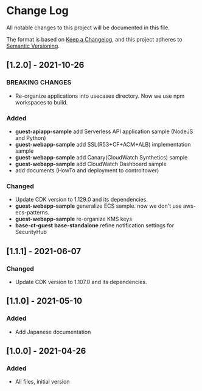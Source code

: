 # Change Log

All notable changes to this project will be documented in this file.

The format is based on [Keep a Changelog](https://keepachangelog.com/en/1.0.0/),
and this project adheres to [Semantic Versioning](https://semver.org/spec/v2.0.0.html).

## [1.2.0] - 2021-10-26

### BREAKING CHANGES

- Re-organize applications into usecases directory. Now we use npm workspaces to build.

### Added

- **guest-apiapp-sample** add Serverless API application sample (NodeJS and Python)
- **guest-webapp-sample** add SSL(R53+CF+ACM+ALB) implementation sample
- **guest-webapp-sample** add Canary(CloudWatch Synthetics) sample
- **guest-webapp-sample** add CloudWatch Dashboard sample
- add documents (HowTo and deployment to controltower)

### Changed

- Update CDK version to 1.129.0 and its dependencies.
- **guest-webapp-sample** generalize ECS sample. now we don't use aws-ecs-patterns.
- **guest-webapp-sample** re-organize KMS keys
- **base-ct-guest** **base-standalone** refine notification settings for SecurityHub

## [1.1.1] - 2021-06-07

### Changed

- Update CDK version to 1.107.0 and its dependencies.

## [1.1.0] - 2021-05-10

### Added

- Add Japanese documentation

## [1.0.0] - 2021-04-26

### Added

- All files, initial version
